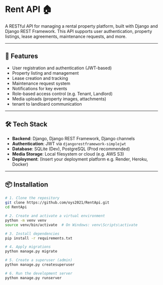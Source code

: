 # Rent API 🏠

A RESTful API for managing a rental property platform, built with Django and Django REST Framework. This API supports user authentication, property listings, lease agreements, maintenance requests, and more.

---

## 🚀 Features

- User registration and authentication (JWT-based)
- Property listing and management
- Lease creation and tracking
- Maintenance request system
- Notifications for key events
- Role-based access control (e.g. Tenant, Landlord)
- Media uploads (property images, attachments)
- tenant to landloard communication

---

## 🛠️ Tech Stack

- **Backend**: Django, Django REST Framework, Django channels
- **Authentication**: JWT via `djangorestframework-simplejwt`
- **Database**: SQLite (Dev), PostgreSQL (Prod recommended)
- **Media Storage**: Local filesystem or cloud (e.g. AWS S3)
- **Deployment**: (Insert your deployment platform e.g. Render, Heroku, Docker)

---

## 📦 Installation

```bash
# 1. Clone the repository
git clone https://github.com/oys2021/RentApi.git
cd RentApi

# 2. Create and activate a virtual environment
python -m venv venv
source venv/bin/activate  # On Windows: venv\Scripts\activate

# 3. Install dependencies
pip install -r requirements.txt

# 4. Apply migrations
python manage.py migrate

# 5. Create a superuser (admin)
python manage.py createsuperuser

# 6. Run the development server
python manage.py runserver

